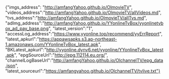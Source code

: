 {"imgs_address": "http://amfangYahoo.github.io/OlmovieTV", "videos_address":"http://amfangYahoo.github.io/OlmovieTV/allVideos.md", "tvs_address":"http://amfangYahoo.github.io/OlmovieTV/allTvs.md", "adImg_address":"http://amfangYahoo.github.io/YYonlineTvBox/yyonlinetvbox_ad_pay_base.png", "latest_version":"1", "accessLog_address":"https://www.yyonline.top/recommend/yyErrReport", "latest_apkurl":"https://appawsapks.s3.ap-northeast-1.amazonaws.com/YYonlineTvBox_latest.apk", "BKLatest_apkurl":"http://yyonline.dynv6.net/yyonline/YYonlineTvBox_latest.apk", "epgSourceUrl":"http://epg.112114.eu.org/", "channelLogBaseUrl":"http://amfangYahoo.github.io/OlchannelTV/epg_data.json", "latest_sourceurl":"https://amfangyahoo.github.io/OlchannelTV/tvlive.txt"}
